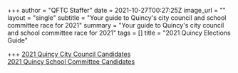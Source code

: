 +++
author = "QFTC Staffer"
date = 2021-10-27T00:27:25Z
image_url = ""
layout = "single"
subtitle = "Your guide to Quincy's city council and school committee race for 2021"
summary = "Your guide to Quincy's city council and school committee race for 2021"
tags = []
title = "2021 Quincy Elections Guide"

+++
[2021 Quincy City Council Candidates](/quincy-city-council-candidates)  
[2021 Quincy School Committee Candidates](/quincy-city-school-committee)
